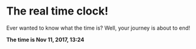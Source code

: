 # The real time clock!

Ever wanted to know what the time is? Well, your journey is about to end!

**The time is Nov 11, 2017, 13:24**